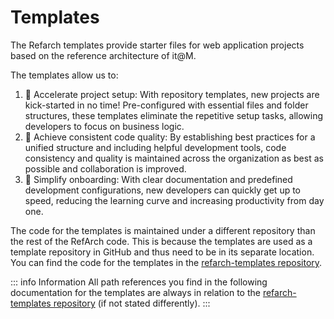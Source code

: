 # Templates

The Refarch templates provide starter files for web application projects based on the reference architecture of it@M.

The templates allow us to:

1. 🚀 Accelerate project setup: With repository templates, new projects are kick-started in no time! Pre-configured with essential files and folder structures, these templates eliminate the repetitive setup tasks, allowing developers to focus on business logic.
2. 💎 Achieve consistent code quality: By establishing best practices for a unified structure and including helpful development tools, code consistency and quality is maintained across the organization as best as possible and collaboration is improved.
3. 👥 Simplify onboarding: With clear documentation and predefined development configurations, new developers can quickly get up to speed, reducing the learning curve and increasing productivity from day one.

The code for the templates is maintained under a different repository than the rest of the RefArch code. This is because the templates are used as a template repository in GitHub and thus need to be in its separate location.
You can find the code for the templates in the [refarch-templates repository](https://github.com/it-at-m/refarch-templates).

::: info Information
All path references you find in the following documentation for the templates are always in relation to the [refarch-templates repository](https://github.com/it-at-m/refarch-templates) (if not stated differently).
:::
